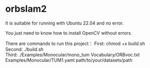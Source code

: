 # orbslam2
It is suitable for running with Ubuntu 22.04 and no error.

You just need to know how to install OpenCV without errors.

There are commands to run this project：
  First:  chmod +x build.sh  
  Second: ./build.sh  
  Third:  ./Examples/Monocular/mono_tum Vocabulary/ORBvoc.txt Examples/Monocular/TUM1.yaml path/to/your/datasets/path
